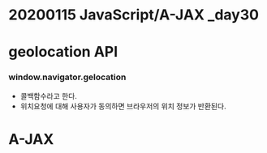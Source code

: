 # 20200115 JavaScript/A-JAX _day30

# geolocation API



### window.navigator.gelocation

- 콜백함수라고 한다.
- 위치요청에 대해 사용자가 동의하면 브라우저의 위치 정보가 반환된다.



# A-JAX 